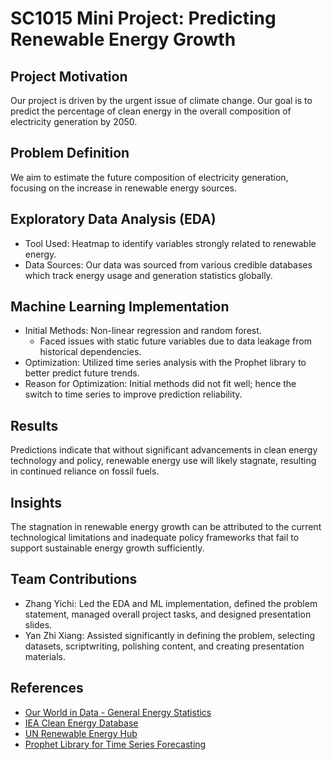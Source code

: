 # SC1015 Mini Project: Predicting Renewable Energy Growth

## Project Motivation
Our project is driven by the urgent issue of climate change. Our goal is to predict the percentage of clean energy in the overall composition of electricity generation by 2050.

## Problem Definition
We aim to estimate the future composition of electricity generation, focusing on the increase in renewable energy sources.

## Exploratory Data Analysis (EDA)
- Tool Used: Heatmap to identify variables strongly related to renewable energy.
- Data Sources: Our data was sourced from various credible databases which track energy usage and generation statistics globally.

## Machine Learning Implementation
- Initial Methods: Non-linear regression and random forest.
  - Faced issues with static future variables due to data leakage from historical dependencies.
- Optimization: Utilized time series analysis with the Prophet library to better predict future trends.
- Reason for Optimization: Initial methods did not fit well; hence the switch to time series to improve prediction reliability.

## Results
Predictions indicate that without significant advancements in clean energy technology and policy, renewable energy use will likely stagnate, resulting in continued reliance on fossil fuels.

## Insights
The stagnation in renewable energy growth can be attributed to the current technological limitations and inadequate policy frameworks that fail to support sustainable energy growth sufficiently.

## Team Contributions
- Zhang Yichi: Led the EDA and ML implementation, defined the problem statement, managed overall project tasks, and designed presentation slides.
- Yan Zhi Xiang: Assisted significantly in defining the problem, selecting datasets, scriptwriting, polishing content, and creating presentation materials.

## References
- [Our World in Data - General Energy Statistics](https://ourworldindata.org/)
- [IEA Clean Energy Database](https://www.iea.org/data-and-statistics/data-tools/clean-energy-demonstration-projects-database)
- [UN Renewable Energy Hub](https://www.un.org/en/climatechange/raising-ambition/renewable-energy)
- [Prophet Library for Time Series Forecasting](https://pypi.org/project/prophet/)
